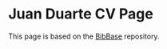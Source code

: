 # Juan Duarte CV Page

This page is based on the [BibBase](https://github.com/BibBase/bibbase.github.io) repository.

